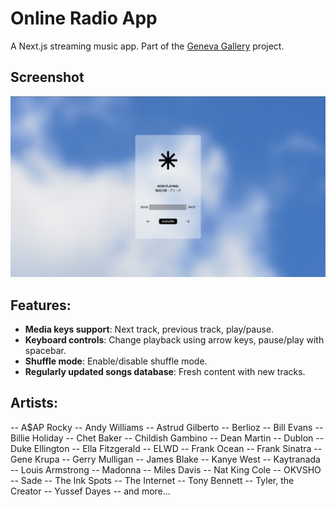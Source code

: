 # Online Radio App

A Next.js streaming music app. Part of the [Geneva Gallery](https://geneva-gallery.netlify.app) project.

## Screenshot
![App Screenshot](https://raw.githubusercontent.com/markovvpavel/geneva-radio/refs/heads/main/public/images/screenshot.png)

## Features:
- **Media keys support**: Next track, previous track, play/pause.
- **Keyboard controls**: Change playback using arrow keys, pause/play with spacebar.
- **Shuffle mode**: Enable/disable shuffle mode.
- **Regularly updated songs database**: Fresh content with new tracks.

## Artists:
-- A$AP Rocky
-- Andy Williams
-- Astrud Gilberto
-- Berlioz
-- Bill Evans
-- Billie Holiday
-- Chet Baker
-- Childish Gambino
-- Dean Martin
-- Dublon
-- Duke Ellington
-- Ella Fitzgerald
-- ELWD
-- Frank Ocean
-- Frank Sinatra
-- Gene Krupa
-- Gerry Mulligan
-- James Blake
-- Kanye West
-- Kaytranada
-- Louis Armstrong
-- Madonna
-- Miles Davis
-- Nat King Cole
-- OKVSHO
-- Sade
-- The Ink Spots
-- The Internet
-- Tony Bennett
-- Tyler, the Creator
-- Yussef Dayes
-- and more...
